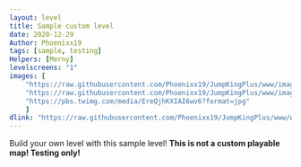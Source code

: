 ```yaml
---
layout: level
title: Sample custom level
date: 2020-12-29
Author: Phoenixx19
tags: [sample, testing]
Helpers: [Merny]
levelscreens: "1"
images: [
    "https://raw.githubusercontent.com/Phoenixx19/JumpKingPlus/www/images/1_banner.png",
    "https://raw.githubusercontent.com/Phoenixx19/JumpKingPlus/www/images/1_banner.png", 
    "https://pbs.twimg.com/media/EreQjhKXIAI6wv6?format=jpg"
    ]
dlink: "https://raw.githubusercontent.com/Phoenixx19/JumpKingPlus/www/workshop/files/SampleCustomLevel.zip"
---
```


Build your own level with this sample level! __This is not a custom playable map! Testing only!__